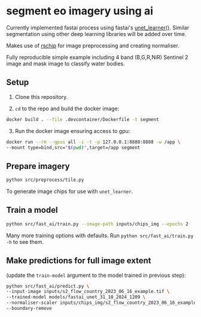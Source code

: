 # segment eo imagery using ai
Currently implemented fastai process using fastai's [unet_learner()](https://fastai.github.io/fastai-docs/vision.learner#unet_learner). Similar segmentation using other deep learning libraries will be added over time.

Makes use of [rschip](https://github.com/tomwilsonsco/rs-chip) for image preprocessing and creating normaliser.

Fully reproducible simple example including 4 band (B,G,R,NiR) Sentinel 2 image and mask image to classify water bodies.

## Setup

1. Clone this repository.

2. `cd` to the repo and build the docker image:

```bash
docker build . --file .devcontainer/Dockerfile -t segment
```

3. Run the docker image ensuring access to gpu:

```bash
docker run --rm --gpus all -i -t -p 127.0.0.1:8888:8888 -w /app \
--mount type=bind,src="$(pwd)",target=/app segment
```

## Prepare imagery
 
```bash
python src/preprocess/tile.py
```
To generate image chips for use with `unet_learner`.


## Train a model
```bash
python src/fast_ai/train.py --image-path inputs/chips_img --epochs 2
```
Many more training options with defaults. Run `python src/fast_ai/train.py -h` to see them.

## Make predictions for full image extent 
(update the `train-model` argument to the model trained in previous step):
```bash
python src/fast_ai/predict.py \
--input-image inputs/s2_flow_country_2023_06_16_example.tif \
--trained-model models/fastai_unet_31_10_2024_1209 \
--normaliser-scaler inputs/chips_img/s2_flow_country_2023_06_16_example_normaliser.pkl \
--boundary-remove
```


